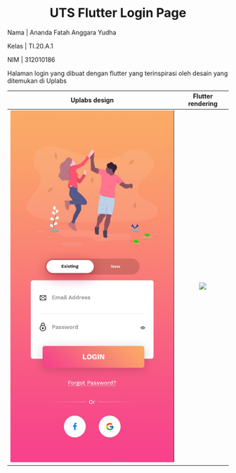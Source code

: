 <h1 align="center">UTS Flutter Login Page</h1>


Nama        |  Ananda Fatah Anggara Yudha

Kelas       |  TI.20.A.1

NIM         |  312010186

Halaman login yang dibuat dengan flutter yang terinspirasi oleh desain yang ditemukan di Uplabs



Uplabs design        |  Flutter rendering
:-------------------------:|:-------------------------:
![original-design](./github/template.jpg)  |   ![](./github/login.gif)
